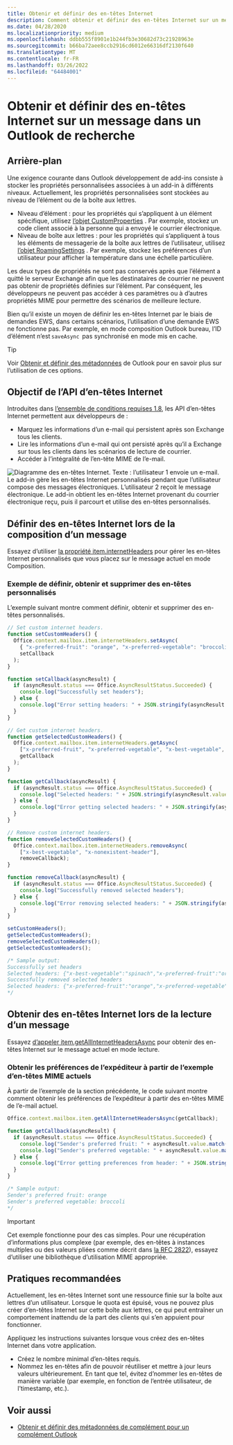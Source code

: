 ```yaml
---
title: Obtenir et définir des en-têtes Internet
description: Comment obtenir et définir des en-têtes Internet sur un message dans un Outlook de recherche.
ms.date: 04/28/2020
ms.localizationpriority: medium
ms.openlocfilehash: ddbb555f8901e1b244fb3e30682d73c21928963e
ms.sourcegitcommit: b66ba72aee8ccb2916cd6012e66316df2130f640
ms.translationtype: MT
ms.contentlocale: fr-FR
ms.lasthandoff: 03/26/2022
ms.locfileid: "64484001"
---
```

# <a name="get-and-set-internet-headers-on-a-message-in-an-outlook-add-in"></a>Obtenir et définir des en-têtes Internet sur un message dans un Outlook de recherche

## <a name="background"></a>Arrière-plan

Une exigence courante dans Outlook développement de add-ins consiste à stocker les propriétés personnalisées associées à un add-in à différents niveaux. Actuellement, les propriétés personnalisées sont stockées au niveau de l’élément ou de la boîte aux lettres.

- Niveau d’élément : pour les propriétés qui s’appliquent à un élément spécifique, utilisez [l’objet CustomProperties](/javascript/api/outlook/office.customproperties) . Par exemple, stockez un code client associé à la personne qui a envoyé le courrier électronique.
- Niveau de boîte aux lettres : pour les propriétés qui s’appliquent à tous les éléments de messagerie de la boîte aux lettres de l’utilisateur, utilisez [l’objet RoamingSettings](/javascript/api/outlook/office.roamingsettings) . Par exemple, stockez les préférences d’un utilisateur pour afficher la température dans une échelle particulière.

Les deux types de propriétés ne sont pas conservés après que l’élément a quitté le serveur Exchange afin que les destinataires de courrier ne peuvent pas obtenir de propriétés définies sur l’élément. Par conséquent, les développeurs ne peuvent pas accéder à ces paramètres ou à d’autres propriétés MIME pour permettre des scénarios de meilleure lecture.

Bien qu’il existe un moyen de définir les en-têtes Internet par le biais de demandes EWS, dans certains scénarios, l’utilisation d’une demande EWS ne fonctionne pas. Par exemple, en mode composition Outlook bureau, l’ID d’élément n’est `saveAsync`  pas synchronisé en mode mis en cache.

> [!TIP]
> Voir [Obtenir et définir des métadonnées](metadata-for-an-outlook-add-in.md) de Outlook pour en savoir plus sur l’utilisation de ces options.

## <a name="purpose-of-the-internet-headers-api"></a>Objectif de l’API d’en-têtes Internet

Introduites dans [l’ensemble de conditions requises 1.8](/javascript/api/requirement-sets/outlook/requirement-set-1.8/outlook-requirement-set-1.8), les API d’en-têtes Internet permettent aux développeurs de :

- Marquez les informations d’un e-mail qui persistent après son Exchange tous les clients.
- Lire les informations d’un e-mail qui ont persisté après qu’il a Exchange sur tous les clients dans les scénarios de lecture de courrier.
- Accéder à l’intégralité de l’en-tête MIME de l’e-mail.

![Diagramme des en-têtes Internet. Texte : l’utilisateur 1 envoie un e-mail. Le add-in gère les en-têtes Internet personnalisés pendant que l’utilisateur compose des messages électroniques. L’utilisateur 2 reçoit le message électronique. Le add-in obtient les en-têtes Internet provenant du courrier électronique reçu, puis il parcourt et utilise des en-têtes personnalisés.](../images/outlook-internet-headers.png)

## <a name="set-internet-headers-while-composing-a-message"></a>Définir des en-têtes Internet lors de la composition d’un message

Essayez d’utiliser [la propriété item.internetHeaders](/javascript/api/outlook/office.messagecompose#outlook-office-messagecompose-internetheaders-member) pour gérer les en-têtes Internet personnalisés que vous placez sur le message actuel en mode Composition.

### <a name="set-get-and-remove-custom-headers-example"></a>Exemple de définir, obtenir et supprimer des en-têtes personnalisés

L’exemple suivant montre comment définir, obtenir et supprimer des en-têtes personnalisés.

```js
// Set custom internet headers.
function setCustomHeaders() {
  Office.context.mailbox.item.internetHeaders.setAsync(
    { "x-preferred-fruit": "orange", "x-preferred-vegetable": "broccoli", "x-best-vegetable": "spinach" },
    setCallback
  );
}

function setCallback(asyncResult) {
  if (asyncResult.status === Office.AsyncResultStatus.Succeeded) {
    console.log("Successfully set headers");
  } else {
    console.log("Error setting headers: " + JSON.stringify(asyncResult.error));
  }
}

// Get custom internet headers.
function getSelectedCustomHeaders() {
  Office.context.mailbox.item.internetHeaders.getAsync(
    ["x-preferred-fruit", "x-preferred-vegetable", "x-best-vegetable", "x-nonexistent-header"],
    getCallback
  );
}

function getCallback(asyncResult) {
  if (asyncResult.status === Office.AsyncResultStatus.Succeeded) {
    console.log("Selected headers: " + JSON.stringify(asyncResult.value));
  } else {
    console.log("Error getting selected headers: " + JSON.stringify(asyncResult.error));
  }
}

// Remove custom internet headers.
function removeSelectedCustomHeaders() {
  Office.context.mailbox.item.internetHeaders.removeAsync(
    ["x-best-vegetable", "x-nonexistent-header"],
    removeCallback);
}

function removeCallback(asyncResult) {
  if (asyncResult.status === Office.AsyncResultStatus.Succeeded) {
    console.log("Successfully removed selected headers");
  } else {
    console.log("Error removing selected headers: " + JSON.stringify(asyncResult.error));
  }
}

setCustomHeaders();
getSelectedCustomHeaders();
removeSelectedCustomHeaders();
getSelectedCustomHeaders();

/* Sample output:
Successfully set headers
Selected headers: {"x-best-vegetable":"spinach","x-preferred-fruit":"orange","x-preferred-vegetable":"broccoli"}
Successfully removed selected headers
Selected headers: {"x-preferred-fruit":"orange","x-preferred-vegetable":"broccoli"}
*/
```

## <a name="get-internet-headers-while-reading-a-message"></a>Obtenir des en-têtes Internet lors de la lecture d’un message

Essayez [d’appeler item.getAllInternetHeadersAsync](/javascript/api/outlook/office.messageread#outlook-office-messageread-getallinternetheadersasync-member(1)) pour obtenir des en-têtes Internet sur le message actuel en mode lecture.

### <a name="get-sender-preferences-from-current-mime-headers-example"></a>Obtenir les préférences de l’expéditeur à partir de l’exemple d’en-têtes MIME actuels

À partir de l’exemple de la section précédente, le code suivant montre comment obtenir les préférences de l’expéditeur à partir des en-têtes MIME de l’e-mail actuel.

```js
Office.context.mailbox.item.getAllInternetHeadersAsync(getCallback);

function getCallback(asyncResult) {
  if (asyncResult.status === Office.AsyncResultStatus.Succeeded) {
    console.log("Sender's preferred fruit: " + asyncResult.value.match(/x-preferred-fruit:.*/gim)[0].slice(19));
    console.log("Sender's preferred vegetable: " + asyncResult.value.match(/x-preferred-vegetable:.*/gim)[0].slice(23));
  } else {
    console.log("Error getting preferences from header: " + JSON.stringify(asyncResult.error));
  }
}

/* Sample output:
Sender's preferred fruit: orange
Sender's preferred vegetable: broccoli
*/
```

> [!IMPORTANT]
> Cet exemple fonctionne pour des cas simples. Pour une récupération d’informations plus complexe (par exemple, des en-têtes à instances multiples ou des valeurs pliées comme décrit dans [la RFC 2822](https://tools.ietf.org/html/rfc2822)), essayez d’utiliser une bibliothèque d’utilisation MIME appropriée.

## <a name="recommended-practices"></a>Pratiques recommandées

Actuellement, les en-têtes Internet sont une ressource finie sur la boîte aux lettres d’un utilisateur. Lorsque le quota est épuisé, vous ne pouvez plus créer d’en-têtes Internet sur cette boîte aux lettres, ce qui peut entraîner un comportement inattendu de la part des clients qui s’en appuient pour fonctionner.

Appliquez les instructions suivantes lorsque vous créez des en-têtes Internet dans votre application.

- Créez le nombre minimal d’en-têtes requis.
- Nommez les en-têtes afin de pouvoir réutiliser et mettre à jour leurs valeurs ultérieurement. En tant que tel, évitez d’nommer les en-têtes de manière variable (par exemple, en fonction de l’entrée utilisateur, de l’timestamp, etc.).

## <a name="see-also"></a>Voir aussi

- [Obtenir et définir des métadonnées de complément pour un complément Outlook](metadata-for-an-outlook-add-in.md)
